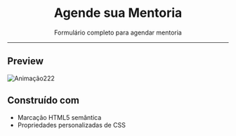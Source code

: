 <h1 align="center">Agende sua Mentoria</h1>
<p align="center">Formulário completo para agendar mentoria</p>

---

## Preview
![Animação222](https://user-images.githubusercontent.com/87456011/189921208-98b3c7fd-671d-40f4-9309-9f5b1a15bbfd.gif)

## Construído com
- Marcação HTML5 semântica
- Propriedades personalizadas de CSS
